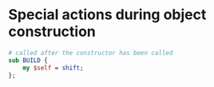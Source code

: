 # Special actions during object construction

```perl
# called after the constructor has been called
sub BUILD {
	my $self = shift;
};
```


